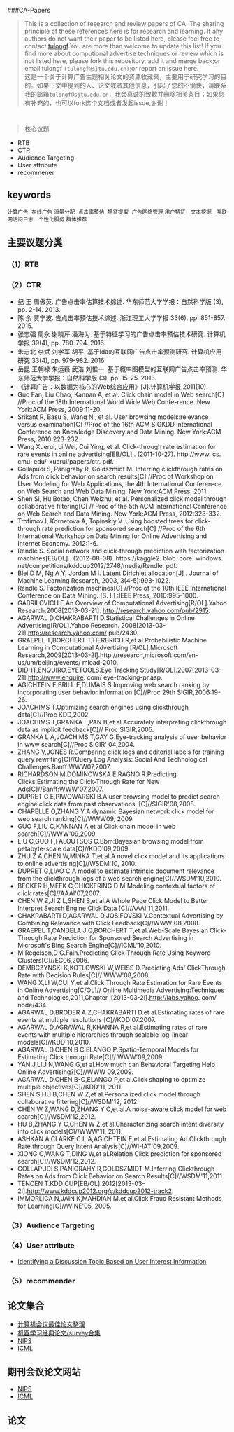 ###CA-Papers
>This is a collection of research and review papers of CA. The sharing principle of these references here is for research and learning.
If any authors do not want their paper to be listed here, please feel free to contact [tulongf](https://github.com/Tulongf/).You are more than welcome to update this list! If you find more about computional advertise techniques or review which is not listed here, please fork this repository, add it and merge back;or email tulongf `(tulongf@sjtu.edu.cn)`;or report an issue here.<br> 
>这是一个关于计算广告主题相关论文的资源收藏夹，主要用于研究学习的目的。如果下文中提到的人、论文或者其他信息，引起了您的不愉快，请联系我的邮箱`tulongf@sjtu.edu.cn`，我会真诚的致歉并删除相关条目；如果您有补充的，也可以fork这个文档或者发起issue,谢谢！<br> 

#    

> 核心议题
* RTB
* CTR
* Audience Targeting 
* User attribute
* recommener 

## keywords
`计算广告`  `在线广告` `流量分配`  `点击率预估`  `特征提取`  `广告网络管理`  	`用户特征`    `文本挖掘`    `互联网访问日志`    `个性化服务`
`群体推荐`

## 主要议题分类
### （1）RTB

### （2）CTR
* 纪 王 周傲英. 广告点击率估算技术综述. 华东师范大学学报：自然科学版 (3), pp. 2-14. 2013.
* 陈 余 贾宁波. 告点击率预估技术综述. 浙江理工大学学报 33(6), pp. 851-857. 2015.
* 张志强 周永 谢晓芹 潘海为. 基于特征学习的广告点击率预估技术研究. 计算机学报 39(4), pp. 780-794. 2016.
* 朱志北 李斌 刘学军 胡平. 基于lda的互联网广告点击率预测研究. 计算机应用研究 33(4), pp. 979-982. 2016.
* 岳昆 王朝禄 朱运磊 武浩 刘惟一. 基于概率图模型的互联网广告点击率预测. 华东师范大学学报：自然科学版 (3), pp. 15-25. 2013.
* 《计算广告：以数据为核心的Web综合应用》[J].计算机学报,2011(10).
* Guo Fan, Liu Chao, Kannan A, et al. Click chain model in Web search[C] //Proc of the 18th International World Wide Web Confe-rence. New York:ACM Press, 2009:11-20.
* Srikant R, Basu S, Wang Ni, et al. User browsing models:relevance versus examination[C] //Proc of the 16th ACM SIGKDD International Conference on Knowledge Discovery and Data Mining. New York:ACM Press, 2010:223-232.
* Wang Xuerui, Li Wei, Cui Ying, et al. Click-through rate estimation for rare events in online advertising[EB/OL] . (2011-10-27). http://www. cs. cmu. edu/-xuerui/papers/ctr. pdf.
* Gollapudi S, Panigrahy R, Goldszmidt M. Inferring clickthrough rates on Ads from click behavior on search results[C] //Proc of Workshop on User Modeling for Web Applications, the 4th International Conferen-ce on Web Search and Web Data Mining. New York:ACM Press, 2011.
* Shen Si, Hu Botao, Chen Weizhu, et al. Personalized click model through collaborative filtering[C] // Proc of the 5th ACM International Conference on Web Search and Data Mining. New York:ACM Press, 2012:323-332.
* Trofimov I, Kornetova A, Topinskiy V. Using boosted trees for click-through rate prediction for sponsored search[C] //Proc of the 6th International Workshop on Data Mining for Online Advertising and Internet Economy. 2012:1-6.
* Rendle S. Social network and click-through prediction with factorization machines[EB/OL] . (2012-08-08). https://kaggle2. blob. core. windows. net/competitions/kddcup2012/2748/media/Rendle. pdf.
* Blei D M, Ng A Y, Jordan M I. Latent Dirichlet allocation[J] . Journal of Machine Learning Research, 2003, 3(4-5):993-1022.
* Rendle S. Factorization machines[C] //Proc of the 10th IEEE International Conference on Data Mining. [S. l.] :IEEE Press, 2010:995-1000.
* GABRILOVICH E.An Overview of Computational Advertising[R/OL].Yahoo Research.2008[2013-03-21]. http://research.yahoo.com/pub/2915.
* AGARWAL D,CHAKRABARTI D.Statistical Challenges in Online Advertising[R/OL].Yahoo Research. 2008[2013-03-21].http://research.yahoo.com/ pub/2430.
* GRAEPEL T,BORCHERT T,HERBRICH R,et al.Probabilistic Machine Learning in Computational Advertising [R/OL].Microsoft Research,2009[2013-03-2l].http://research,microsoft.com/en-us/um/beijing/events/ mload-2010.
* DID-IT,ENQUIRO,EYETOOLS.Eye Tracking Study[R/OL].2007[2013-03-21].http://www.enquire. com/ eye-tracking-pr.asp.
* AGICHTEIN E,BRILL E,DUMAIS S.Improving web search ranking by incorporating user behavior information [C]//Proc 29th SIGIR,2006:19-26.
* JOACHIMS T.Optimizing search engines using clickthrough data[C]//Proc KDD,2002.
* JOACHIMS T,GRANKA L,PAN B,et al.Accurately interpreting clickthrough data as implicit feedback[C]// Proc SIGIR,2005.
* GRANKA L A,JOACHIMS T,GAY G.Eye-tracking analysis of user behavior in www search[C]//Proc SIGIR' 04,2004.
* ZHANG V,JONES R.Comparing click logs and editorial labels for training query rewriting[C]//Query Log Analysis: Social And Technological Challenges.Banff:WWW07,2007.
* RICHARDSON M,DOMINOWSKA E,RAGNO R.Predicting Clicks:Estimating the Click-Through Rate for New Ads[C]//Banff:WWW'07,2007.
* DUPRET G E,PIWOWARSKI B.A user browsing model to predict search engine click data from past observations. [C]//SIGIR'08,2008.
* CHAPELLE O,ZHANG Y.A dynamic Bayesian network click model for web search ranking[C]//WWW09, 2009.
* GUO F,LIU C,KANNAN A,et al.Click chain model in web search[C]//WWW'09,2009.
* LIU C,GUO F,FALOUTSOS C.Bbm:Bayesian browsing model from petabyte-scale data[C]//KDD'09,2009.
* ZHU Z A,CHEN W,MINKA T,et al.A novel click model and its applications to online advertising[C]//WSDM'10, 2010.
* DUPRET G,LIAO C.A model to estimate intrinsic document relevance from the clickthrough logs of a web search engine[C]//WSDM'10,2010.
* BECKER H,MEEK C,CHICKERING D M.Modeling contextual factors of click rates[C]//AAAI'07,2007.
* CHEN W Z,JI Z L,SHEN S,et al.A Whole Page Click Model to Better Interpret Search Engine Click Data [C]//AAAI'11,2011.
* CHAKRABARTI D,AGARWAL D,JOSIFOVSKI V.Contextual Advertising by Combining Relevance with Click Feedback[C]//WWW'08,2008.
* GRAEPEL T,CANDELA J Q,BORCHERT T,et al.Web-Scale Bayesian Click-Through Rate Prediction for Sponsored Search Advertising in Microsoft's Bing Search Engine[C]//ICML'10,2010.
* M Regelson,D C.Fain.Predicting Click Through Rate Using Keyword Clusters[C]//EC06,2006.
* DEMBCZYNSKI K,KOTLOWSKI W,WEISS D.Predicting Ads' ClickThrough Rate with Decision Rules[C]// WWW'08,2008.
* WANG X,LI W,CUI Y,et al.Click Through Rate Estimation for Rare Events in Online Advertising[C/OL]// Online Multimedia Advertising:Techniques and Technologies,2011,Chapter l[2013-03-2l].http://labs.yahoo. com/ node/434.
* AGARWAL D,BRODER A Z,CHAKRABARTI D.et al.Estimating rates of rare events at multiple resolutions [C]//KDD'07.2007.
* AGARWAL D,AGRAWAL R,KHANNA R,et al.Estimating rates of rare events with multiple hierarchies through scalable log-linear models[C]//KDD'10,2010.
* AGARWAL D,CHEN B C,ELANGO P.Spatio-Temporal Models for Estimating Click through Rate[C]// WWW'09,2009.
* YAN J,LIU N,WANG G,et al.How much can Behavioral Targeting Help Online Advertising?[C]//WWW 09,2009.
* AGARWAL D,CHEN B-C,ELANGO P,et al.Click shaping to optimize multiple objectives[C]//KDD'11, 2011.
* SHEN S,HU B,CHEN W Z,et al.Personalized click model through collaborative filtering[C]//WSDM'12, 2012.
* CHEN W Z,WANG D,ZHANG Y C,et al.A noise-aware click model for web search[C]//WSDM'12,2012.
* HU B,ZHANG Y C,CHEN W Z,et al.Characterizing search intent diversity into click models[C]//WWW'11, 2011.
* ASHKAN A,CLARKE C L A,AGICHTEIN E,et al.Estimating Ad Clickthrough Rate through Query Intent Analysis[C]//WI-IAT'09,2009.
* XIONG C,WANG T,DING W,et al.Relation Click prediction for sponsored search[C]//WSDM'12,2012.
* GOLLAPUDI S,PANIGRAHY R,GOLDSZMIDT M.Inferring Clickthrough Rates on Ads from Click Behavior on Search Results[C]//WSDM'11,2011.
* TENCEN T.KDD CUP[EB/OL].2012[2013-03-2l].http://www.kddcup2012.org/c/kddcup2012-track2.
* IMMORLICA N,JAIN K,MAHDIAN M.et al.Click Fraud Resistant Methods for Learning[C]//WINE'05, 2005.

### （3）Audience Targeting 

### （4）User attribute
* [Identifying a Discussion Topic Based on User Interest Information](https://scholar.google.com/citations?hl=en&user=IT-vb_kAAAAJ&sortby=pubdate&view_op=list_works&citft=1&email_for_op=Tulongf%40gmail.com&gmla=AJsN-F7tr9PWCMjFaItJum4ePRW-SXx3xHrQI0h8vPx3XuukfDnl9As8Q-cC913XAUMrj1dlh6sZXN14Ls11wbI4PBMsT5i_XagXcep1sIXvVqbqkZ5Snl1U2ah-lcK4vWAFLXvgCS1m_HxY-A-zIsVNDmIHTqvtAvJHv8pCARtaFK1WBJ2NWCQPoMq-e9_htyhMcDZXOLu7AjSLryjaeJqTO6kgU00z6Yv0JVQxv9q4uxsHgKkZXy4)

### （5）recommender

## 论文集合
* [计算机会议最佳论文整理](http://suanfazu.com/t/ji-suan-ji-hui-yi-zui-jia-lun-wen-zheng-li/138/1)
* [机器学习经典论文/survey合集](http://suanfazu.com/t/ji-qi-xue-xi-jing-dian-lun-wen-slash-surveyhe-ji/14)
* [NIPS](https://papers.nips.cc/)
* [ICML](http://jmlr.org/proceedings/)

## 期刊会议论文网站
* [NIPS](https://papers.nips.cc/)
* [ICML](http://jmlr.org/proceedings/)

## 论文


